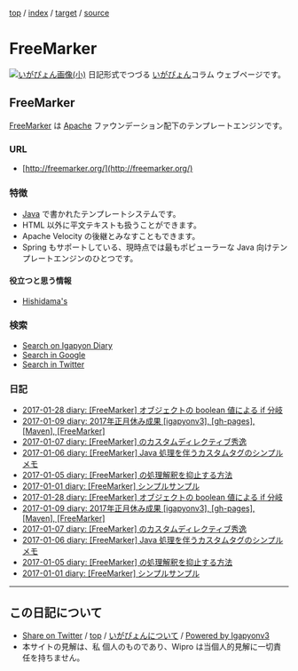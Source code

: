 [top](../index.html) / [index](index.html) / [target](http://www.igapyon.jp/igapyon/diary/keyword/freemarker.html) / [source](https://github.com/igapyon/diary/blob/master/keyword/freemarker.src.md) 

FreeMarker
=====================================================================================================
[![いがぴょん画像(小)](http://www.igapyon.jp/igapyon/diary/images/iga200306s.jpg "いがぴょん")](http://www.igapyon.jp/igapyon/diary/memo/memoigapyon.html) 日記形式でつづる [いがぴょん](http://www.igapyon.jp/igapyon/diary/memo/memoigapyon.html)コラム ウェブページです。

## FreeMarker

[FreeMarker](freemarker.html) は [Apache](apache.html) ファウンデーション配下のテンプレートエンジンです。

### URL

* [http://freemarker.org/](http://freemarker.org/)

### 特徴

* [Java](java.html) で書かれたテンプレートシステムです。
* HTML 以外に平文テキストも扱うことができます。
* Apache Velocity の後継とみなすこともできます。
* Spring もサポートしている、現時点では最もポピューラーな Java 向けテンプレートエンジンのひとつです。

#### 役立つと思う情報

* [Hishidama's](http://www.ne.jp/asahi/hishidama/home/tech/java/freemarker/index.html)

### 検索

* [Search on Igapyon Diary](https://www.google.co.jp/#pws=0&q=site:https%3A%2F%2Figapyon.github.io%2Fdiary%2F+FreeMarker)
* [Search in Google](https://www.google.co.jp/#pws=0&q=FreeMarker)
* [Search in Twitter](https://twitter.com/search?q=%23FreeMarker)

### 日記

* [2017-01-28 diary: [FreeMarker] オブジェクトの boolean 値による if 分岐](../bin/2017/ig170128.html)
* [2017-01-09 diary: 2017年正月休み成果 [igapyonv3], [gh-pages], [Maven], [FreeMarker]](../bin/2017/ig170109.html)
* [2017-01-07 diary: [FreeMarker] のカスタムディレクティブ秀逸](../bin/2017/ig170107.html)
* [2017-01-06 diary: [FreeMarker] Java 処理を伴うカスタムタグのシンプルメモ](../bin/2017/ig170106.html)
* [2017-01-05 diary: [FreeMarker] の処理解釈を抑止する方法](../bin/2017/ig170105.html)
* [2017-01-01 diary: [FreeMarker] シンプルサンプル](../bin/2017/ig170101.html)
* [2017-01-28 diary: [FreeMarker] オブジェクトの boolean 値による if 分岐](../2017/ig170128.html)
* [2017-01-09 diary: 2017年正月休み成果 [igapyonv3], [gh-pages], [Maven], [FreeMarker]](../2017/ig170109.html)
* [2017-01-07 diary: [FreeMarker] のカスタムディレクティブ秀逸](../2017/ig170107.html)
* [2017-01-06 diary: [FreeMarker] Java 処理を伴うカスタムタグのシンプルメモ](../2017/ig170106.html)
* [2017-01-05 diary: [FreeMarker] の処理解釈を抑止する方法](../2017/ig170105.html)
* [2017-01-01 diary: [FreeMarker] シンプルサンプル](../2017/ig170101.html)



----------------------------------------------------------------------------------------------------

## この日記について

* [Share on Twitter](https://twitter.com/intent/tweet?hashtags=igapyon%2Cdiary%2C%E3%81%84%E3%81%8C%E3%81%B4%E3%82%87%E3%82%93%2CFreeMarker%2CApache%2CJava&text=FreeMarker&url=http%3A%2F%2Fwww.igapyon.jp%2Figapyon%2Fdiary%2Fkeyword%2Ffreemarker.html) / [top](../index.html) / [いがぴょんについて](http://www.igapyon.jp/igapyon/diary/memo/memoigapyon.html) / [Powered by Igapyonv3](https://github.com/igapyon/igapyonv3)
* 本サイトの見解は、私 個人のものであり、Wipro は当個人的見解に一切責任を持ちません。 
